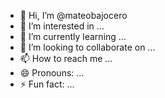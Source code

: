 - 👋 Hi, I’m @mateobajocero
- 👀 I’m interested in ...
- 🌱 I’m currently learning ...
- 💞️ I’m looking to collaborate on ...
- 📫 How to reach me ...
- 😄 Pronouns: ...
- ⚡ Fun fact: ...

<!---
mateobajocero/mateobajocero is a ✨ special ✨ repository because its `README.md` (this file) appears on your GitHub profile.
You can click the Preview link to take a look at your changes.
--->
